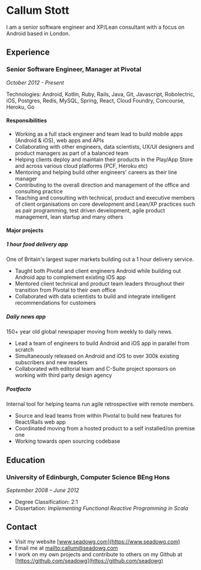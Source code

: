 # Callum Stott

I am a senior software engineer and XP/Lean consultant with a focus on Android based in London.

## Experience

### Senior Software Engineer, Manager at Pivotal

*October 2012 - Present*

Technologies: Android, Kotlin, Ruby, Rails, Java, Git, Javascript, Robolectric, iOS, Postgres, Redis, MySQL, Spring, React, Cloud Foundry, Concourse, Heroku, Go

#### Responsibilities

* Working as a full stack engineer and team lead to build mobile apps (Android & iOS), web apps and APIs
* Collaborating with other engineers, data scientists, UX/UI designers and product managers as part of a balanced team
* Helping clients deploy and maintain their products in the Play/App Store and across various cloud platforms (PCF, Heroku etc)
* Mentoring and helping build other engineers' careers as their line manager
* Contributing to the overall direction and management of the office and consulting practice
* Teaching and consulting with technical, product and executive members of client organisations on core development and Lean/XP practices such as pair programming, test driven development, agile product management, lean startup and many others

#### Major projects

##### 1 hour food delivery app

One of Britain's largest super markets building out a 1 hour delivery service.

* Taught both Pivotal and client engineers Android while building out Android app to complement existing iOS app
* Mentored client technical and product team leaders throughout their transition from Pivotal to their own office
* Collaborated with data scientists to build and integrate intelligent recommendations for customers

##### Daily news app

150+ year old global newspaper moving from weekly to daily news.

* Lead a team of engineers to build Android and iOS app in parallel from scratch
* Simultaneously released on Android and iOS to over 300k existing subscribers and new readers
* Collaborated with editorial team and C-Suite project sponsors on working with third party design agency

##### Postfacto

Internal tool for helping teams run agile retrospective with remote members.

* Source and lead teams from within Pivotal to build new features for React/Rails web app
* Coordinated moving from a hosted product to a self installed/on premise one
* Working towards open sourcing codebase

## Education

### University of Edinburgh, Computer Science BEng Hons

*September 2008 – June 2012*

* Degree Classification: 2:1
* Dissertation: *Implementing Functional Reactive Programming in Scala*

## Contact

* Visit my website [www.seadowg.com](https://www.seadowg.com)
* Email me at <mailto:callum@seadowg.com>
* I work on my own projects and contribute to others on my Github at [https://github.com/seadowg](https://github.com/seadowg)

